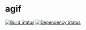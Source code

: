 agif
========

[![Build Status](https://travis-ci.org/aaharu/agif.png?branch=master)](https://travis-ci.org/aaharu/agif)
[![Dependency Status](https://gemnasium.com/aaharu/agif.png)](https://gemnasium.com/aaharu/agif)
